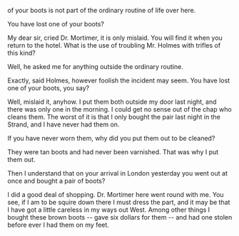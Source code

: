 of your boots is not part of the ordinary routine of life over here.

You have lost one of your boots?

My dear sir, cried Dr. Mortimer, it is only mislaid. You will find
it when you return to the hotel. What is the use of troubling Mr. Holmes
with trifles of this kind?

Well, he asked me for anything outside the ordinary routine.

Exactly, said Holmes, however foolish the incident may seem. You
have lost one of your boots, you say?

Well, mislaid it, anyhow. I put them both outside my door last night,
and there was only one in the morning. I could get no sense out of the
chap who cleans them. The worst of it is that I only bought the pair
last night in the Strand, and I have never had them on.

If you have never worn them, why did you put them out to be cleaned?

They were tan boots and had never been varnished. That was why I put
them out.

Then I understand that on your arrival in London yesterday you went
out at once and bought a pair of boots?

I did a good deal of shopping. Dr. Mortimer here went round with me.
You see, if I am to be squire down there I must dress the part, and it
may be that I have got a little careless in my ways out West. Among
other things I bought these brown boots -- gave six dollars for
them -- and had one stolen before ever I had them on my feet.
